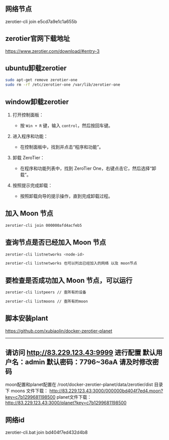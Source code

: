 ## 网络节点 
zerotier-cli join e5cd7a9e1c1a655b

## zerotier官网下载地址 

https://www.zerotier.com/download/#entry-3

## ubuntu卸载zerotier
```bash
sudo apt-get remove zerotier-one
sudo rm -rf /etc/zerotier-one /var/lib/zerotier-one
```
## window卸载zerotier
1. 打开控制面板：
   - 按 `Win + R` 键，输入 `control`，然后按回车键。

2. 进入程序和功能：
   - 在控制面板中，找到并点击“程序和功能”。

3. 卸载 ZeroTier：
   - 在程序和功能列表中，找到 ZeroTier One，右键点击它，然后选择“卸载”。

4. 按照提示完成卸载：
   - 按照卸载向导的提示操作，直到完成卸载过程。

##  加入 Moon 节点 
```bash
zerotier-cli join 000000afd4acfeb5 
```
## 查询节点是否已经加入 Moon 节点
``` bash
zerotier-cli listnetworks <node-id>

zerotier-cli listnetworks 也可以列出已经加入的网络 以及 moon节点
```
## 要检查是否成功加入 Moon 节点，可以运行
``` bash
zerotier-cli listpeers // 查所有的设备

zerotier-cli listmoons // 查所有的moon
```

## 脚本安装plant
https://github.com/xubiaolin/docker-zerotier-planet

---------------------------
请访问 http://83.229.123.43:9999 进行配置
默认用户名：admin
默认密码：7796~36aA
请及时修改密码
---------------------------
moon配置和planet配置在 /root/docker-zerotier-planet/data/zerotier/dist 目录下
moons 文件下载： http://83.229.123.43:3000/000000bd404f7ed4.moon?key=c7b1299681198500 
planet文件下载： http://83.229.123.43:3000/planet?key=c7b1299681198500


## 网络id 
zerotier-cli.bat join bd404f7ed432d4b8